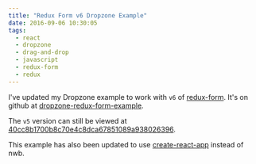 ```yaml
---
title: "Redux Form v6 Dropzone Example"
date: 2016-09-06 10:30:05
tags:
  - react
  - dropzone
  - drag-and-drop
  - javascript
  - redux-form
  - redux
---
```


I've updated my Dropzone example to work with `v6` of [redux-form](https://github.com/erikras/redux-form/releases/tag/v6.0.1). It's on github at [dropzone-redux-form-example](https://github.com/BBB/dropzone-redux-form-example).

The `v5` version can still be viewed at [40cc8b1700b8c70e4c8dca67851089a938026396](https://github.com/BBB/dropzone-redux-form-example/tree/40cc8b1700b8c70e4c8dca67851089a938026396).

This example has also been updated to use [create-react-app](https://github.com/facebookincubator/create-react-app) instead of nwb.
